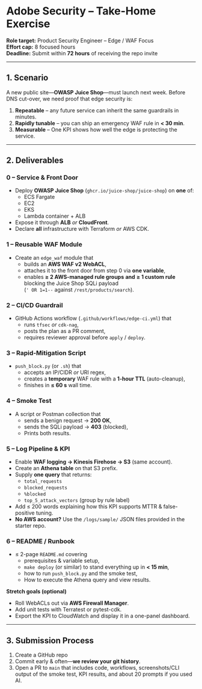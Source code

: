 # Adobe Security – Take-Home Exercise  

**Role target:** Product Security Engineer – Edge / WAF Focus  
**Effort cap:** 8 focused hours  
**Deadline:** Submit within **72 hours** of receiving the repo invite  

---

## 1. Scenario
A new public site—**OWASP Juice Shop**—must launch next week. Before DNS cut-over, we need proof that edge security is:

1. **Repeatable** – any future service can inherit the same guardrails in minutes.  
2. **Rapidly tunable** – you can ship an emergency WAF rule in **\< 30 min**.  
3. **Measurable** – One KPI shows how well the edge is protecting the service.

---

## 2. Deliverables

### 0 – Service & Front Door  
* Deploy **OWASP Juice Shop** (`ghcr.io/juice-shop/juice-shop`) on **one** of:  
  * ECS Fargate
  * EC2
  * EKS  
  * Lambda container + ALB  
* Expose it through **ALB** *or* **CloudFront**.  
* Declare **all** infrastructure with Terraform *or* AWS CDK.

### 1 – Reusable WAF Module  
* Create an `edge_waf` module that  
  * builds an **AWS WAF v2 WebACL**,  
  * attaches it to the front door from step 0 via **one variable**,  
  * enables **≥ 2 AWS-managed rule groups** **and** **≥ 1 custom rule** blocking the Juice Shop SQLi payload  
    (`' OR 1=1--` against `/rest/products/search`).

### 2 – CI/CD Guardrail  
* GitHub Actions workflow (`.github/workflows/edge-ci.yml`) that  
  * runs `tfsec` *or* `cdk-nag`,  
  * posts the plan as a PR comment,  
  * requires reviewer approval before `apply` / `deploy`.

### 3 – Rapid-Mitigation Script  
* `push_block.py` (or `.sh`) that  
  * accepts an IP/CIDR *or* URI regex,  
  * creates a **temporary** WAF rule with a **1-hour TTL** (auto-cleanup),  
  * finishes in **≤ 60 s** wall time.

### 4 – Smoke Test  
* A script or Postman collection that  
  * sends a benign request → **200 OK**,  
  * sends the SQLi payload → **403** (blocked),  
  * Prints both results.

### 5 – Log Pipeline & KPI  
* Enable **WAF logging → Kinesis Firehose → S3** (same account).  
* Create an **Athena table** on that S3 prefix.  
* Supply **one query** that returns:  
  * `total_requests`  
  * `blocked_requests`  
  * `%blocked`  
  * `top_5_attack_vectors` (group by rule label)  
* Add ≤ 200 words explaining how this KPI supports MTTR & false-positive tuning.  
* **No AWS account?** Use the `/logs/sample/` JSON files provided in the starter repo.

### 6 – README / Runbook  
* ≤ 2-page `README.md` covering  
  * prerequisites & variable setup,  
  * `make deploy` (or similar) to stand everything up in **< 15 min**,  
  * how to run `push_block.py` and the smoke test,  
  * How to execute the Athena query and view results.

**Stretch goals (optional)**  
* Roll WebACLs out via **AWS Firewall Manager**.  
* Add unit tests with Terratest or pytest-cdk.  
* Export the KPI to CloudWatch and display it in a one-panel dashboard.

---

## 3. Submission Process
1. Create a GitHub repo
2. Commit early & often—**we review your git history**.  
3. Open a PR to `main` that includes code, workflows, screenshots/CLI output of the smoke test, KPI results, and about 20 prompts if you used AI.  
